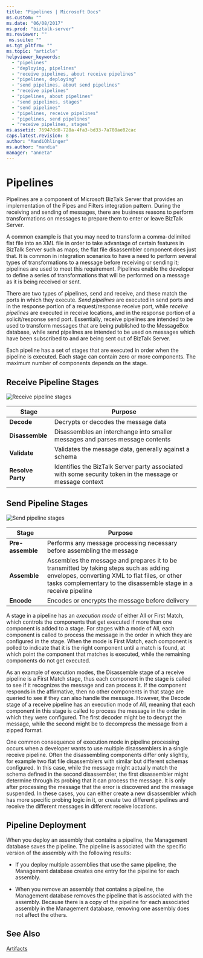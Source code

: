 ```yaml
---
title: "Pipelines | Microsoft Docs"
ms.custom: ""
ms.date: "06/08/2017"
ms.prod: "biztalk-server"
ms.reviewer: ""
 ms.suite: ""
ms.tgt_pltfrm: ""
ms.topic: "article"
helpviewer_keywords: 
  - "pipelines"
  - "deploying, pipelines"
  - "receive pipelines, about receive pipelines"
  - "pipelines, deploying"
  - "send pipelines, about send pipelines"
  - "receive pipelines"
  - "pipelines, about pipelines"
  - "send pipelines, stages"
  - "send pipelines"
  - "pipelines, receive pipelines"
  - "pipelines, send pipelines"
  - "receive pipelines, stages"
ms.assetid: 76947dd8-728a-4fa3-bd33-7a708ae82cac
caps.latest.revision: 8
author: "MandiOhlinger"
ms.author: "mandia"
manager: "anneta"
---
```

# Pipelines
Pipelines are a component of Microsoft BizTalk Server that provides an implementation of the Pipes and Filters integration pattern. During the receiving and sending of messages, there are business reasons to perform transformations on messages to prepare them to enter or leave BizTalk Server.  
  
 A common example is that you may need to transform a comma-delimited flat file into an XML file in order to take advantage of certain features in BizTalk Server such as maps; the flat file disassembler component does just that. It is common in integration scenarios to have a need to perform several types of transformations to a message before receiving or sending it; pipelines are used to meet this requirement. Pipelines enable the developer to define a series of transformations that will be performed on a message as it is being received or sent.  
  
 There are two types of pipelines, send and receive, and these match the ports in which they execute. *Send pipelines* are executed in send ports and in the response portion of a request/response receive port, while *receive pipelines* are executed in receive locations, and in the response portion of a solicit/response send port. Essentially, receive pipelines are intended to be used to transform messages that are being published to the MessageBox database, while send pipelines are intended to be used on messages which have been subscribed to and are being sent out of BizTalk Server.  
  
 Each pipeline has a set of stages that are executed in order when the pipeline is executed. Each stage can contain zero or more components. The maximum number of components depends on the stage.  
  
## Receive Pipeline Stages  
 ![Receive pipeline stages](../core/media/arch-pipe-receive.gif "arch_pipe_receive")  
  
|Stage|Purpose|  
|-----------|-------------|  
|**Decode**|Decrypts or decodes the message data|  
|**Disassemble**|Disassembles an interchange into smaller messages and parses message contents|  
|**Validate**|Validates the message data, generally against a schema|  
|**Resolve Party**|Identifies the BizTalk Server party associated with some security token in the message or message context|  
  
## Send Pipeline Stages  
 ![Send pipeline stages](../core/media/arch-pipe-send.gif "arch_pipe_send")  
  
|Stage|Purpose|  
|-----------|-------------|  
|**Pre-assemble**|Performs any message processing necessary before assembling the message|  
|**Assemble**|Assembles the message and prepares it to be transmitted by taking steps such as adding envelopes, converting XML to flat files, or other tasks complementary to the disassemble stage in a receive pipeline|  
|**Encode**|Encodes or encrypts the message before delivery|  
  
 A stage in a pipeline has an *execution mode* of either All or First Match, which controls the components that get executed if more than one component is added to a stage. For stages with a mode of All, each component is called to process the message in the order in which they are configured in the stage. When the mode is First Match, each component is polled to indicate that it is the right component until a match is found, at which point the component that matches is executed, while the remaining components do not get executed.  
  
 As an example of execution modes, the Disassemble stage of a receive pipeline is a First Match stage, thus each component in the stage is called to see if it recognizes the message and can process it. If the component responds in the affirmative, then no other components in that stage are queried to see if they can also handle the message. However, the Decode stage of a receive pipeline has an execution mode of All, meaning that each component in this stage is called to process the message in the order in which they were configured. The first decoder might be to decrypt the message, while the second might be to decompress the message from a zipped format.  
  
 One common consequence of execution mode in pipeline processing occurs when a developer wants to use multiple disassemblers in a single receive pipeline. Often the disassembling components differ only slightly, for example two flat file disassemblers with similar but different schemas configured. In this case, while the message might actually match the schema defined in the second disassembler, the first disassembler might determine through its probing that it can process the message. It is only after processing the message that the error is discovered and the message suspended. In these cases, you can either create a new disassembler which has more specific probing logic in it, or create two different pipelines and receive the different messages in different receive locations.  
  
## Pipeline Deployment  
 When you deploy an assembly that contains a pipeline, the Management database saves the pipeline. The pipeline is associated with the specific version of the assembly with the following results:  
  
-   If you deploy multiple assemblies that use the same pipeline, the Management database creates one entry for the pipeline for each assembly.  
  
-   When you remove an assembly that contains a pipeline, the Management database removes the pipeline that is associated with the assembly. Because there is a copy of the pipeline for each associated assembly in the Management database, removing one assembly does not affect the others.  
  
## See Also  
 [Artifacts](../core/artifacts.md)